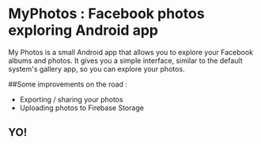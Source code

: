 # MyPhotos : Facebook photos exploring Android app

My Photos is a small Android app that allows you to explore your Facebook albums and photos. It gives you a simple interface, similar to the default system's gallery app, so you can explore your photos.

##Some improvements on the road : 
 - Exporting / sharing your photos 
 - Uploading photos to Firebase Storage

## YO!
